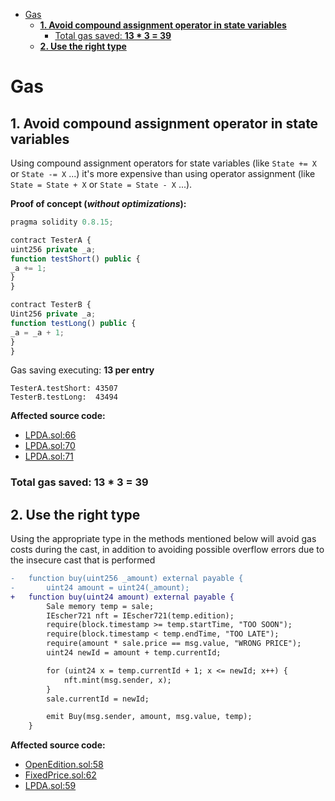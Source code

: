 
- [Gas](#gas)
    - [**1. Avoid compound assignment operator in state variables**](#1-avoid-compound-assignment-operator-in-state-variables)
        - [Total gas saved: **13 * 3 = 39**](#total-gas-saved-13--3--39)
    - [**2. Use the right type**](#2-use-the-right-type)

# Gas

## **1. Avoid compound assignment operator in state variables**

Using compound assignment operators for state variables (like `State += X` or `State -= X` ...) it's more expensive than using operator assignment (like `State = State + X` or `State = State - X` ...).

**Proof of concept (*without optimizations*):**

```javascript
pragma solidity 0.8.15;

contract TesterA {
uint256 private _a;
function testShort() public {
_a += 1;
}
}

contract TesterB {
Uint256 private _a;
function testLong() public {
_a = _a + 1;
}
}
```

Gas saving executing: **13 per entry**

```
TesterA.testShort: 43507
TesterB.testLong:  43494
```

**Affected source code:**

- [LPDA.sol:66](https://github.com/code-423n4/2022-12-escher/blob/5d8be6aa0e8634fdb2f328b99076b0d05fefab73/src/minters/LPDA.sol#L66)
- [LPDA.sol:70](https://github.com/code-423n4/2022-12-escher/blob/5d8be6aa0e8634fdb2f328b99076b0d05fefab73/src/minters/LPDA.sol#L70)
- [LPDA.sol:71](https://github.com/code-423n4/2022-12-escher/blob/5d8be6aa0e8634fdb2f328b99076b0d05fefab73/src/minters/LPDA.sol#L71)

### Total gas saved: **13 * 3 = 39**

## **2. Use the right type**

Using the appropriate type in the methods mentioned below will avoid gas costs during the cast, in addition to avoiding possible overflow errors due to the insecure cast that is performed

```diff
-   function buy(uint256 _amount) external payable {
-       uint24 amount = uint24(_amount);
+   function buy(uint24 amount) external payable {
        Sale memory temp = sale;
        IEscher721 nft = IEscher721(temp.edition);
        require(block.timestamp >= temp.startTime, "TOO SOON");
        require(block.timestamp < temp.endTime, "TOO LATE");
        require(amount * sale.price == msg.value, "WRONG PRICE");
        uint24 newId = amount + temp.currentId;

        for (uint24 x = temp.currentId + 1; x <= newId; x++) {
            nft.mint(msg.sender, x);
        }
        sale.currentId = newId;

        emit Buy(msg.sender, amount, msg.value, temp);
    }
```

**Affected source code:**

- [OpenEdition.sol:58](https://github.com/code-423n4/2022-12-escher/blob/5d8be6aa0e8634fdb2f328b99076b0d05fefab73/src/minters/OpenEdition.sol#L58)
- [FixedPrice.sol:62](https://github.com/code-423n4/2022-12-escher/blob/5d8be6aa0e8634fdb2f328b99076b0d05fefab73/src/minters/FixedPrice.sol#L62)
- [LPDA.sol:59](https://github.com/code-423n4/2022-12-escher/blob/5d8be6aa0e8634fdb2f328b99076b0d05fefab73/src/minters/LPDA.sol#L59)
